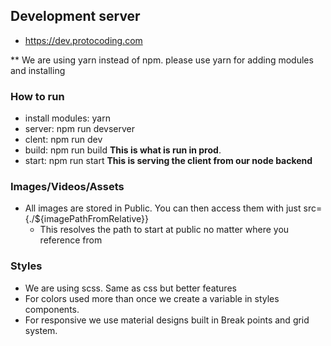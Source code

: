 ## Development server

- https://dev.protocoding.com

\*\* We are using yarn instead of npm. please use yarn for adding modules and installing

### How to run

- install modules: yarn
- server: npm run devserver
- clent: npm run dev
- build: npm run build **This is what is run in prod**.
- start: npm run start **This is serving the client from our node backend**

### Images/Videos/Assets

- All images are stored in Public. You can then access them with just src={./\${imagePathFromRelative}}
  - This resolves the path to start at public no matter where you reference from

### Styles

- We are using scss. Same as css but better features
- For colors used more than once we create a variable in styles components.
- For responsive we use material designs built in Break points and grid system.
